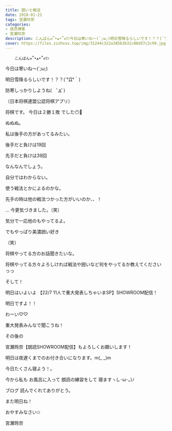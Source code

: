 ```yaml
---
title: 囲いと戦法
date: 2018-01-21
tags: 宮瀬玲奈
categories: 
- 成员博客
- 宮瀬玲奈
description: こんばんฅ՞•ﻌ•՞ฅﾜﾝ今日は寒いね～(´;ω;)明日雪降るらしいです！？？(´°Д°｀)防寒しっかりしようね( ﾟдﾟ)（日本将棋連盟公認将棋アプリ）将棋で...
cover: https://files.zzzhxxx.top/img/31244c322a385b3b31c08d57c2c99.jpg 
---
```


        こんばんฅ՞•ﻌ•՞ฅﾜﾝ





今日は寒いね～(´;ω;)




明日雪降るらしいです！？？(´°Д°｀)



防寒しっかりしようね(　ﾟдﾟ)











（日本将棋連盟公認将棋アプリ）




将棋です。
今日は２勝１敗 でした😶💭



ぬぬぬ。






私は後手の方があってるみたい。



後手だと負けは19回

先手だと負けは39回




なんなんでしょう。



自分ではわからない。




使う戦法とかによるのかな。



先手の時は他の戦法つかった方がいいのか、、！




...
今更気づきました。（笑）






気分で一応他のもやってるよ。

でもやっぱり美濃囲い好き


（笑）








将棋やってる方のお話聞きたいな。

将棋やってる方々よろしければ戦法や囲いなど何をやってるか教えてください っっ















そして！



明日はいよいよ
【22/7 11人で重大発表しちゃいまSP】SHOWROOM配信！



明日ですよ！！

わーい♡♡



重大発表みんなで聞こうね！




その後の

宮瀬玲奈【朗読SHOWROOM配信】もよろしくお願いします！



明日は夜遅くまでのお付き合いになります。m(_ _)m







今日たくさん寝よう！。





今から私も
お風呂に入って
朗読の練習をして
寝ますヽ(｡･ω･｡)ﾉ






ブログ
読んでくれてありがとう。



また明日ね！


おやすみなさい✩




宮瀬玲奈


